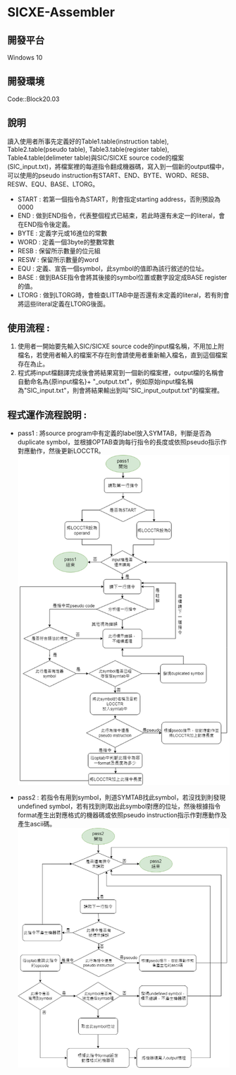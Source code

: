# SICXE-Assembler

## 開發平台
Windows 10

## 開發環境
Code::Block20.03

## 說明
讀入使用者所事先定義好的Table1.table(instruction table), Table2.table(pseudo table), Table3.table(register table), Table4.table(delimeter table)與SIC/SICXE source code的檔案(SIC_input.txt)，將檔案裡的每道指令翻成機器碼，寫入到一個新的output檔中，可以使用的pseudo instruction有START、END、BYTE、WORD、RESB、RESW、EQU、BASE、LTORG。  
- START : 若第一個指令為START，則會指定starting address，否則預設為0000
- END : 做到END指令，代表整個程式已結束，若此時還有未定一的literal，會在END指令後定義。
- BYTE : 定義字元或16進位的常數
- WORD : 定義一個3byte的整數常數
- RESB : 保留所示數量的位元組
- RESW : 保留所示數量的word
- EQU : 定義、宣告一個symbol，此symbol的值即為該行敘述的位址。
- BASE : 做到BASE指令會將其後接的symbol位置或數字設定成BASE register的值。 
- LTORG : 做到LTORG時，會檢查LITTAB中是否還有未定義的literal，若有則會將這些literal定義在LTORG後面。


## 使用流程 :
1. 使用者一開始要先輸入SIC/SICXE source code的input檔名稱，不用加上附檔名，若使用者輸入的檔案不存在則會請使用者重新輸入檔名，直到這個檔案存在為止。
2. 程式將input檔翻譯完成後會將結果寫到一個新的檔案裡，output檔的名稱會自動命名為{原input檔名}+ "_output.txt"，例如原始input檔名稱為"SIC_input.txt"，則會將結果輸出到叫"SIC_input_output.txt"的檔案裡。

## 程式運作流程說明 : 
- pass1 : 將source program中有定義的label放入SYMTAB，判斷是否為duplicate symbol，並根據OPTAB查詢每行指令的長度或依照pseudo指示作對應動作，然後更新LOCCTR。
![image](https://github.com/YunTing-Lee/SICXE-Assembler/blob/main/Picture/SICXE%20pass1.png)

- pass2 : 若指令有用到symbol，則道SYMTAB找此symbol，若沒找到則發現undefined symbol，若有找到則取出此symbol對應的位址，然後根據指令format產生出對應格式的機器碼或依照pseudo instruction指示作對應動作及產生ascii碼。
![image](https://github.com/YunTing-Lee/SICXE-Assembler/blob/main/Picture/SICXE%20pass2.png)